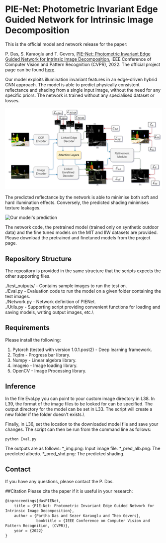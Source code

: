 # PIE-Net: Photometric Invariant Edge Guided Network for Intrinsic Image Decomposition
This is the official model and network release for the paper:

P. Das, S. Karaoglu and T. Gevers, [PIE-Net: Photometric Invariant Edge Guided Network for Intrinsic Image Decomposition](https://ivi.fnwi.uva.nl/cv/pienet/assets/PIE_NET_CVPR_2022_main_paper.pdf), IEEE Conference of Computer Vision and Pattern Recognition (CVPR), 2022. The official project page can be found [here](https://ivi.fnwi.uva.nl/cv/pienet/).

Our model exploits illumination invariant features in an edge-driven hybrid CNN approach. The model is able to predict physically consistent reflectance and shading from a single input image, without the need for any specific priors. The network is trained without any specialised dataset or losses. 

![Propose network](/images/net_overview_github.png "The proposed network.")

The predicted reflectance by the network is able to minimise both soft and hard illumination effects. Conversely, the predicted shading minimises texture leakages.

![Our model's prediction](/images/Output_teaser_github.png "The proposed method.")

The network code, the pretrained model (trained only on synthetic outdoor data) and the fine tuned models on the MIT and IIW datasets are provided. Please download the pretrained and finetuned models from the project page.

## Repository Structure

The repository is provided in the same structure that the scripts expects the other supporting files.

./test_outputs/ - Contains sample images to run the test on.\
./Eval.py       - Evaluation code to run the model on a given folder containing the test images.\
./Network.py    - Network definition of PIENet.\
./Utils.py      - Supporting script providing convenient functions for loading and saving models, writing output images, etc.\

## Requirements
Please install the following:
1. Pytorch (tested with version 1.0.1.post2) - Deep learning framework.
2. Tqdm                                      - Progress bar library.
3. Numpy                                     - Linear algebra library.
4. imageio                                   - Image loading library.
5. OpenCV                                    - Image Processing library.

## Inference
In the file Eval.py you can point to your custom image directory in L38. In
L39, the format of the image files to be looked for can be specified. The
output directory for the model can be set in L33. The script will create a new
folder if the folder doesn't exists.\

Finally, in L36, set the location to the downloaded model file and save your changes.
The script can then be run from the command line as follows:
```
python Eval.py
```

The outputs are as follows:
*_img.png: Input image file.
*_pred_alb.png: The predicted albedo.
*_pred_shd.png: The predicted shading.

## Contact
If you have any questions, please contact the P. Das.

##Citation
Please cite the paper if it is useful in your research:

```
@inproceedings{dasPIENet,
    title = {PIE-Net: Photometric Invariant Edge Guided Network for Intrinsic Image Decomposition}, 
    author = {Partha Das and Sezer Karaoglu and Theo Gevers},
              booktitle = {IEEE Conference on Computer Vision and Pattern Recognition, (CVPR)},
    year = {2022}
}
```
